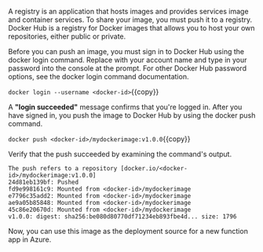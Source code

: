 A registry is an application that hosts images and provides services image and container services. To share your image, you must push it to a registry. Docker Hub is a registry for Docker images that allows you to host your own repositories, either public or private.

Before you can push an image, you must sign in to Docker Hub using the docker login command. Replace <docker-id> with your account name and type in your password into the console at the prompt. For other Docker Hub password options, see the docker login command documentation.

`docker login --username <docker-id>`{{copy}}

A **"login succeeded"** message confirms that you're logged in. After you have signed in, you push the image to Docker Hub by using the docker push command.

`docker push <docker-id>/mydockerimage:v1.0.0`{{copy}}

Verify that the push succeeded by examining the command's output.

```
The push refers to a repository [docker.io/<docker-id>/mydockerimage:v1.0.0]
24d81eb139bf: Pushed
fd9e998161c9: Mounted from <docker-id>/mydockerimage
e7796c35add2: Mounted from <docker-id>/mydockerimage
ae9a05b85848: Mounted from <docker-id>/mydockerimage
45c86e20670d: Mounted from <docker-id>/mydockerimage
v1.0.0: digest: sha256:be080d80770df71234eb893fbe4d... size: 1796

```

Now, you can use this image as the deployment source for a new function app in Azure.
